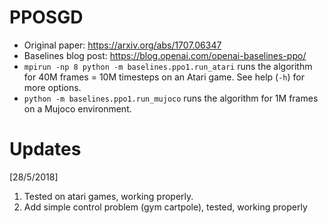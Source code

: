 # PPOSGD

- Original paper: https://arxiv.org/abs/1707.06347
- Baselines blog post: https://blog.openai.com/openai-baselines-ppo/
- `mpirun -np 8 python -m baselines.ppo1.run_atari` runs the algorithm for 40M frames = 10M timesteps on an Atari game. See help (`-h`) for more options.
- `python -m baselines.ppo1.run_mujoco` runs the algorithm for 1M frames on a Mujoco environment.



# Updates
[28/5/2018]
1. Tested on atari games, working properly.
2. Add simple control problem (gym cartpole), tested, working properly